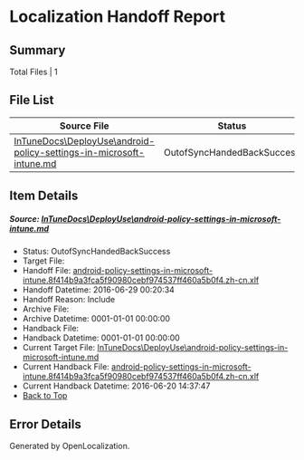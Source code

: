 # <a name='report-top'></a> Localization Handoff Report

## Summary
 Total Files | 1

## File List
 Source File | Status | Details 
 ----------- | ------ | ------- 
 [InTuneDocs\DeployUse\android-policy-settings-in-microsoft-intune.md](https://github.com/Microsoft/IntuneDocs-pr/blob/62beaec31a0cdc3c28fd3eed820a6771e42ef3e7/InTuneDocs/DeployUse/android-policy-settings-in-microsoft-intune.md) | OutofSyncHandedBackSuccess | [Details](#f4c0eccb0cd30daaba97e8f34eea69e3d0e8e0ad15)

## Item Details
##### <a name='f4c0eccb0cd30daaba97e8f34eea69e3d0e8e0ad15'></a> Source: [InTuneDocs\DeployUse\android-policy-settings-in-microsoft-intune.md](https://github.com/Microsoft/IntuneDocs-pr/blob/62beaec31a0cdc3c28fd3eed820a6771e42ef3e7/InTuneDocs/DeployUse/android-policy-settings-in-microsoft-intune.md)
* Status: OutofSyncHandedBackSuccess
* Target File: 
* Handoff File: [android-policy-settings-in-microsoft-intune.8f414b9a3fca5f90980cebf974537ff460a5b0f4.zh-cn.xlf](https://github.com/Microsoft/EM.handoff/blob/1698bc05186a43f4778477f33e7f3297a7821044/ol-handoff/Microsoft/IntuneDocs-pr.zh-cn/master/android-policy-settings-in-microsoft-intune.8f414b9a3fca5f90980cebf974537ff460a5b0f4.zh-cn.xlf)
* Handoff Datetime: 2016-06-29 00:20:34
* Handoff Reason: Include
* Archive File: 
* Archive Datetime: 0001-01-01 00:00:00
* Handback File: 
* Handback Datetime: 0001-01-01 00:00:00
* Current Target File: [InTuneDocs\DeployUse\android-policy-settings-in-microsoft-intune.md](https://github.com/Microsoft/IntuneDocs-pr.zh-cn/blob/ed0cf00abc0b57d2fdd5336dfe8383a3a15a5693/InTuneDocs/DeployUse/android-policy-settings-in-microsoft-intune.md)
* Current Handback File: [android-policy-settings-in-microsoft-intune.8f414b9a3fca5f90980cebf974537ff460a5b0f4.zh-cn.xlf](https://github.com/Microsoft/EM.handback/blob/9ae7f94e30bddae3c914ac330214280a3e02e87a/ol-handback/Microsoft/IntuneDocs-pr.zh-cn/master/android-policy-settings-in-microsoft-intune.8f414b9a3fca5f90980cebf974537ff460a5b0f4.zh-cn.xlf)
* Current Handback Datetime: 2016-06-20 14:37:47
* [Back to Top](#report-top)


## Error Details

Generated by OpenLocalization.
